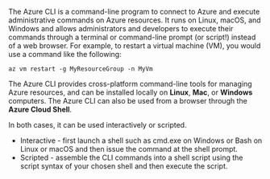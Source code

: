 
The Azure CLI is a command-line program to connect to Azure and execute administrative commands on Azure resources. It runs on Linux, macOS, and Windows and allows administrators and developers to execute their commands through a terminal or command-line prompt (or script!) instead of a web browser. For example, to restart a virtual machine (VM), you would use a command like the following:

 ```azurecli
 az vm restart -g MyResourceGroup -n MyVm
 ```

The Azure CLI provides cross-platform command-line tools for managing Azure resources, and can be installed locally on **Linux**, **Mac**, or **Windows** computers. The Azure CLI can also be used from a browser through the **Azure Cloud Shell**. 

In both cases, it can be used interactively or scripted. 

- Interactive - first launch a shell such as cmd.exe on Windows or Bash on Linux or macOS and then issue the command at the shell prompt. 
- Scripted - assemble the CLI commands into a shell script using the script syntax of your chosen shell and then execute the script.